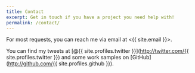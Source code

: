 ```yaml
---
title: Contact
excerpt: Get in touch if you have a project you need help with!
permalink: /contact/
---
```

For most requests, you can reach me via email at <{{ site.email }}>.

You can find my tweets at [@{{ site.profiles.twitter }}](http://twitter.com/{{ site.profiles.twitter }}) and some work samples on [GitHub](http://github.com/{{ site.profiles.github }}).
